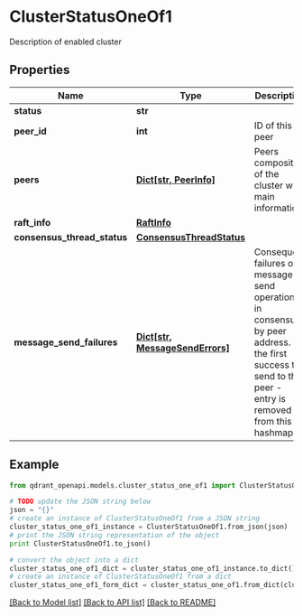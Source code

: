 # ClusterStatusOneOf1

Description of enabled cluster

## Properties
Name | Type | Description | Notes
------------ | ------------- | ------------- | -------------
**status** | **str** |  | 
**peer_id** | **int** | ID of this peer | 
**peers** | [**Dict[str, PeerInfo]**](PeerInfo.md) | Peers composition of the cluster with main information | 
**raft_info** | [**RaftInfo**](RaftInfo.md) |  | 
**consensus_thread_status** | [**ConsensusThreadStatus**](ConsensusThreadStatus.md) |  | 
**message_send_failures** | [**Dict[str, MessageSendErrors]**](MessageSendErrors.md) | Consequent failures of message send operations in consensus by peer address. On the first success to send to that peer - entry is removed from this hashmap. | 

## Example

```python
from qdrant_openapi.models.cluster_status_one_of1 import ClusterStatusOneOf1

# TODO update the JSON string below
json = "{}"
# create an instance of ClusterStatusOneOf1 from a JSON string
cluster_status_one_of1_instance = ClusterStatusOneOf1.from_json(json)
# print the JSON string representation of the object
print ClusterStatusOneOf1.to_json()

# convert the object into a dict
cluster_status_one_of1_dict = cluster_status_one_of1_instance.to_dict()
# create an instance of ClusterStatusOneOf1 from a dict
cluster_status_one_of1_form_dict = cluster_status_one_of1.from_dict(cluster_status_one_of1_dict)
```
[[Back to Model list]](../README.md#documentation-for-models) [[Back to API list]](../README.md#documentation-for-api-endpoints) [[Back to README]](../README.md)


